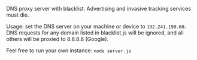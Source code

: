 DNS proxy server with blacklist. Advertising and invasive tracking services must die.

Usage: set the DNS server on your machine or device to `192.241.190.60`. DNS requests for any domain listed in blacklist.js will be ignored, and all others will be proxied to 8.8.8.8 (Google).

Feel free to run your own instance: `node server.js`